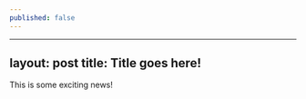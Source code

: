 ```yaml
---
published: false
---
```


---
layout: post
title: Title goes here!
---

This is some exciting news!

